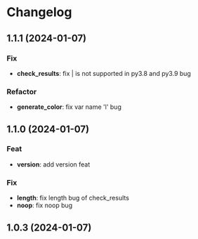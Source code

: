 # Changelog

## 1.1.1 (2024-01-07)

### Fix

- **check_results**: fix | is not supported in py3.8 and py3.9 bug

### Refactor

- **generate_color**: fix var name 'l' bug

## 1.1.0 (2024-01-07)

### Feat

- **version**: add version feat

### Fix

- **length**: fix length bug of check_results
- **noop**: fix noop bug

## 1.0.3 (2024-01-07)
